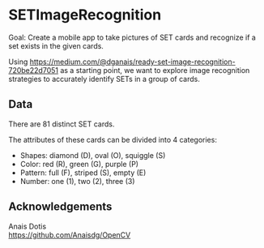 # SETImageRecognition
Goal: Create a mobile app to take pictures of SET cards and recognize if a set exists in the given cards.

Using https://medium.com/@dganais/ready-set-image-recognition-720be22d7051 as a starting point, we want to
explore image recognition strategies to accurately identify SETs in a group of cards.

## Data

There are 81 distinct SET cards. 

The attributes of these cards can be divided into 4 categories:

 * Shapes: diamond (D), oval (O), squiggle (S)
 * Color: red (R), green (G), purple (P)
 * Pattern: full (F), striped (S), empty (E)
 * Number: one (1), two (2), three (3)
 
 ## Acknowledgements
Anais Dotis  
https://github.com/Anaisdg/OpenCV
 

